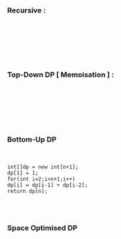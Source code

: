 ### Recursive :
​
```
​
​
```
​
​
### Top-Down DP [ Memoisation ] :
​
```
​
​
```
​
### Bottom-Up DP
​
```
int[]dp = new int[n+1];
dp[1] = 1;
for(int i=2;i<n+1;i++)
dp[i] = dp[i-1] + dp[i-2];
return dp[n];
​
```
​
​
### Space Optimised DP
​
```
​
​
​
```